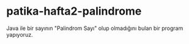 # patika-hafta2-palindrome
Java ile bir sayının "Palindrom Sayı" olup olmadığını bulan bir program yapıyoruz.
